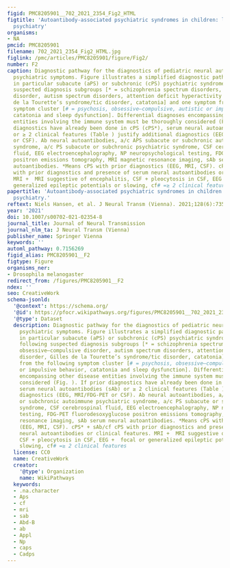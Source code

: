 ```yaml
---
figid: PMC8205901__702_2021_2354_Fig2_HTML
figtitle: 'Autoantibody-associated psychiatric syndromes in children: link to adult
  psychiatry'
organisms:
- NA
pmcid: PMC8205901
filename: 702_2021_2354_Fig2_HTML.jpg
figlink: /pmc/articles/PMC8205901/figure/Fig2/
number: F2
caption: Diagnostic pathway for the diagnostics of pediatric neural autoantibody-associated
  psychiatric symptoms. Figure illustrates a simplified diagnostic pathway. Consider
  in particular subacute (aPS) or subchronic (cPS) psychiatric syndrome with the following
  suspected diagnosis subgroups [* = schizophrenia spectrum disorders, obsessive–compulsive
  disorder, autism spectrum disorders, attention deficit hyperactivity disorder, Gilles
  de la Tourette’s syndrome/tic disorder, catatonia] and one symptom from the following
  symptom cluster [# = psychosis, obsessive–compulsive, autistic or impulsive behavior,
  catatonia and sleep dysfunction]. Differential diagnoses encompassing other disease
  entities involving the immune system must be thoroughly considered (Fig. ). If prior
  diagnostics have already been done in cPS (cPS*), serum neural autoantibodies (sAb)
  or ≥ 2 clinical features (Table ) justify additional diagnostics (EEG, MRI/FDG-PET
  or CSF). Ab neural autoantibodies, a/c APS subacute or subchronic autoimmune psychiatric
  syndrome, a/c PS subacute or subchronic psychiatric syndrome, CSF cerebrospinal
  fluid, EEG electroencephalography, NP neuropsychological testing, FDG-PET fluorodesoxyglucose
  positron emissions tomography, MRI magnetic resonance imaging, sAb serum neural
  autoantibodies. *Means cPS with prior diagnostics (EEG, MRI, CSF). cPS* + sAb/cf cPS
  with prior diagnostics and presence of serum neural autoantibodies or clinical features.
  MRI +  MRI suggestive of encephalitis, CSF + pleocytosis in CSF, EEG +  focal or
  generalized epileptic potentials or slowing, cf# =≥ 2 clinical features
papertitle: 'Autoantibody-associated psychiatric syndromes in children: link to adult
  psychiatry.'
reftext: Niels Hansen, et al. J Neural Transm (Vienna). 2021;128(6):735-747.
year: '2021'
doi: 10.1007/s00702-021-02354-8
journal_title: Journal of Neural Transmission
journal_nlm_ta: J Neural Transm (Vienna)
publisher_name: Springer Vienna
keywords: ''
automl_pathway: 0.7156269
figid_alias: PMC8205901__F2
figtype: Figure
organisms_ner:
- Drosophila melanogaster
redirect_from: /figures/PMC8205901__F2
ndex: ''
seo: CreativeWork
schema-jsonld:
  '@context': https://schema.org/
  '@id': https://pfocr.wikipathways.org/figures/PMC8205901__702_2021_2354_Fig2_HTML.html
  '@type': Dataset
  description: Diagnostic pathway for the diagnostics of pediatric neural autoantibody-associated
    psychiatric symptoms. Figure illustrates a simplified diagnostic pathway. Consider
    in particular subacute (aPS) or subchronic (cPS) psychiatric syndrome with the
    following suspected diagnosis subgroups [* = schizophrenia spectrum disorders,
    obsessive–compulsive disorder, autism spectrum disorders, attention deficit hyperactivity
    disorder, Gilles de la Tourette’s syndrome/tic disorder, catatonia] and one symptom
    from the following symptom cluster [# = psychosis, obsessive–compulsive, autistic
    or impulsive behavior, catatonia and sleep dysfunction]. Differential diagnoses
    encompassing other disease entities involving the immune system must be thoroughly
    considered (Fig. ). If prior diagnostics have already been done in cPS (cPS*),
    serum neural autoantibodies (sAb) or ≥ 2 clinical features (Table ) justify additional
    diagnostics (EEG, MRI/FDG-PET or CSF). Ab neural autoantibodies, a/c APS subacute
    or subchronic autoimmune psychiatric syndrome, a/c PS subacute or subchronic psychiatric
    syndrome, CSF cerebrospinal fluid, EEG electroencephalography, NP neuropsychological
    testing, FDG-PET fluorodesoxyglucose positron emissions tomography, MRI magnetic
    resonance imaging, sAb serum neural autoantibodies. *Means cPS with prior diagnostics
    (EEG, MRI, CSF). cPS* + sAb/cf cPS with prior diagnostics and presence of serum
    neural autoantibodies or clinical features. MRI +  MRI suggestive of encephalitis,
    CSF + pleocytosis in CSF, EEG +  focal or generalized epileptic potentials or
    slowing, cf# =≥ 2 clinical features
  license: CC0
  name: CreativeWork
  creator:
    '@type': Organization
    name: WikiPathways
  keywords:
  - .na.character
  - Aps
  - cf
  - mri
  - sab
  - Abd-B
  - ab
  - Appl
  - Np
  - caps
  - Cadps
---
```

